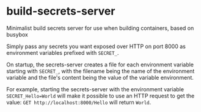# build-secrets-server
 Minimalist build secrets server for use when building containers, based on busybox

Simply pass any secrets you want exposed over HTTP on port 8000 as environment variables prefixed with `SECRET_`.

On startup, the secrets-server creates a file for each environment variable starting with `SECRET_`, with the filename being the name of the environment variable and the file's content being the value of the variable environment.

For example, starting the secrets-server with the environment variable `SECRET_Hello=World` will make it possible to use an HTTP request to get the value: `GET http://localhost:8000/Hello` will return `World`.
